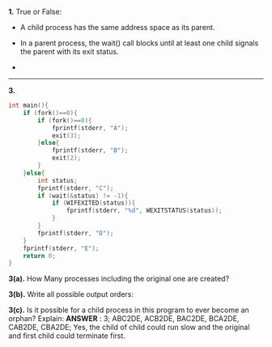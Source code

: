 **1.** True or False:


- A child process has the same address space as its parent.

- In a parent process, the wait() call blocks until at least one child signals the parent with its exit status.

- 






---
**3.** 
```c
int main(){
    if (fork()==0){
        if (fork()==0){
            fprintf(stderr, "A");
            exit(3);
        }else{
            fprintf(stderr, "B");
            exit(2);
        }
    }else{
        int status;
        fprintf(stderr, "C");
        if (wait(&status) != -1){
            if (WIFEXITED(status)){
                fprintf(stderr, "%d", WEXITSTATUS(status));
            }
        }
        fprintf(stderr, "D");
    }
    fprintf(stderr, "E");
    return 0;
}
```
**3(a).** How Many processes including the original one are created?
 
**3(b).** Write all possible output orders:

**3(c).** Is it possible for a child process in this program to ever become an orphan? Explain:
**ANSWER** : 3; ABC2DE, ACB2DE, BAC2DE, BCA2DE, CAB2DE, CBA2DE; Yes, the child of child could run slow and the original and first child could terminate first.
